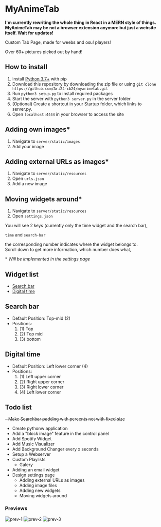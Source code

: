 # MyAnimeTab

**I'm currently rewriting the whole thing in React in a MERN style of things. MyAnimeTab may be not a browser extension anymore but just a website itself. Wait for updates!**

Custom Tab Page, made for weebs and osu! players!  
  
Over 60+ pictures picked out by hand!

## How to install

1. Install [Python 3.7+](https://www.python.org/downloads/release/python-370/) with pip
2. Download this repository by downloading the zip file or using ``git clone https://github.com/Ari24-cb24/myanimetab.git``
3. Run ``python3 setup.py`` to install required packages
4. Start the server with ``python3 server.py`` in the server folder
5. (Optional) Create a shortcut in your Startup folder, which links to server.py.
6. Open ``localhost:4444`` in your browser to access the site

## Adding own images*

1. Navigate to ``server/static/images``
2. Add your image

## Adding external URLs as images*

1. Navigate to ``server/static/resources``
2. Open ``urls.json``
3. Add a new image

## Moving widgets around*

1. Navigate to ``server/static/resources``
2. Open ``settings.json``

You will see 2 keys (currently only the time widget and the search bar),
  
``time`` and ``search-bar``  
  
the corresponding number indicates where the widget belongs to.  
Scroll down to get more information, which number does what,

\* <i> Will be implemented in the settings page </i>

## Widget list
- <a href="#Search-bar"> Search bar </a>
- <a href="#Digital-time"> Digital time </a>

<div id="Search-bar">
  <h2> Search bar </h2>
  
  - Default Position: Top-mid (2)
  - Positions:
    1. (1) Top
    2. (2) Top mid
    3. (3) bottom
  
</div>

<div id="Digital-time">
  <h2> Digital time </h2>
  
  - Default Position: Left lower corner (4)
  - Positions:
    1. (1) Left upper corner
    2. (2) Right upper corner
    3. (3) Right lower corner
    4. (4) Left lower corner
  
</div>


## Todo list

~~- Make Searchbar padding with percents not with fixed size~~  
- Create pythonw application
- Add a "block image" feature in the control panel
- Add Spotify Widget
- Add Music Visualizer
- Add Background Changer every x seconds
- Setup a Webserver
- Custom Playlists
  - Galery
- Adding an email widget
- Design settings page
  - Adding external URLs as images
  - Adding image files
  - Adding new widgets
  - Moving widgets around


### Previews

![prev-1](https://i.imgur.com/hzJJox4.png)
![prev-2](https://i.imgur.com/sMK2wqJ.png)
![prev-3](https://i.imgur.com/ePqod2K.png)
